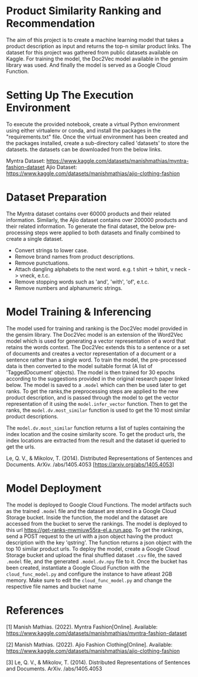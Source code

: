 # Product Similarity Ranking and Recommendation
The aim of this project is to create a machine learning model that takes a product description as input and returns the top-n similar product links. The dataset for this project was gathered from public datasets available on Kaggle. For training the model, the Doc2Vec model available in the gensim library was used. And finally the model is served as a Google Cloud Function.

# Setting Up The Execution Environment
To execute the provided notebook, create a virtual Python environment using either virtualenv or conda, and install the packages in the "requirements.txt" file. Once the virtual environment has been created and the packages installed, create a sub-directory called 'datasets' to store the datasets. the datasets can be downloaded from the below links.

Myntra Dataset: https://www.kaggle.com/datasets/manishmathias/myntra-fashion-dataset
Ajio Dataset: https://www.kaggle.com/datasets/manishmathias/ajio-clothing-fashion

# Dataset Preparation
The Myntra dataset contains over 60000 products and their related information. Similarly, the Ajio dataset contains over 200000 products and their related information.
To generate the final dataset, the below pre-processing steps were applied to both datasets and finally combined to create a single dataset.
- Convert strings to lower case.
- Remove brand names from product descriptions.
- Remove punctuations.
- Attach dangling alphabets to the next word. e.g. t shirt -> tshirt, v neck -> vneck, e.t.c.
- Remove stopping words such as 'and', 'with', 'of', e.t.c.
- Remove numbers and alphanumeric strings.

# Model Training & Inferencing
The model used for training and ranking is the Doc2Vec model provided in the gensim library. The Doc2Vec model is an extension of the Word2Vec model which is used for generating a vector representation of a word that retains the words context. The Doc2Vec extends this to a sentence or a set of documents and creates a vector representation of a document or a sentence rather than a single word. To train the model, the pre-processed data is then converted to the model suitable format (A list of 'TaggedDocument' objects). 
The model is then trained for 30 epochs according to the suggestions provided in the original research paper linked below. The model is saved to a `.model` which can then be used later to get ranks. To get the ranks,the preprocessing steps are applied to the new product description, and is passed through the model to get the vector representation of it using the `model.infer_vector` function. Then to get the ranks, the `model.dv.most_similar` function is used to get the 10 most similar product descriptions.

The `model.dv.most_similar` function returns a list of tuples containing the index location and the cosine similarity score. To get the product urls, the index locations are extracted from the result and the dataset id queried to get the urls.

Le, Q. V., & Mikolov, T. (2014). Distributed Representations of Sentences and Documents. ArXiv. /abs/1405.4053 [https://arxiv.org/abs/1405.4053]

# Model Deployment
The model is deployed to Google Cloud Functions. The model artifacts such as the trained `.model` file and the dataset are stored in a Google Cloud Storage bucket. Inside the function, the model and the dataset are accessed from the bucket to serve the rankings. The model is deployed to this url https://get-ranks-mwmiuw55ra-el.a.run.app. To get the rankings, send a POST request to the url with a json object having the product description with the key 'qstring'. The function returns a json object with the top 10 similar product urls.
To deploy the model, create a Google Cloud Storage bucket and upload the final shuffled dataset `.csv` file, the saved `.model` file, and the generated `.model.dv.npy` file to it. Once the bucket has been created, instantiate a Google Cloud Function with the `cloud_func_model.py` and configure the instance to have atleast 2GB memory. Make sure to edit the `cloud_func_model.py` and change the respective file names and bucket name

# References
[1] Manish Mathias. (2022). Myntra Fashion[Online]. Available:
    https://www.kaggle.com/datasets/manishmathias/myntra-fashion-dataset
    
[2] Manish Mathias. (2022). Ajio Fashion Clothing[Online]. Available:
    https://www.kaggle.com/datasets/manishmathias/ajio-clothing-fashion
    
[3] Le, Q. V., & Mikolov, T. (2014). Distributed Representations of Sentences and Documents. ArXiv. /abs/1405.4053   
